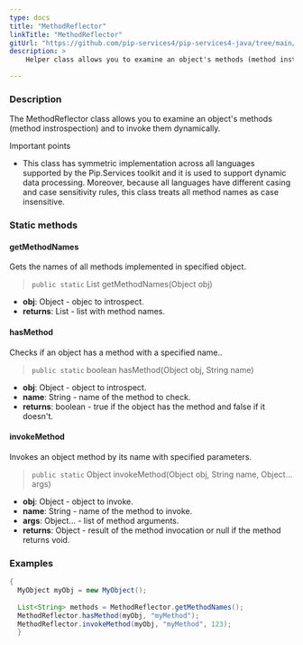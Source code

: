 ```yaml
---
type: docs
title: "MethodReflector"
linkTitle: "MethodReflector"
gitUrl: "https://github.com/pip-services4/pip-services4-java/tree/main/pip-services4-commons-java"
description: >
    Helper class allows you to examine an object's methods (method instrospection) and to invoke them dynamically.

---
```


### Description

The MethodReflector class allows you to examine an object's methods (method instrospection) and to invoke them dynamically.

Important points

- This class has symmetric implementation across all languages supported by the Pip.Services toolkit and it is used to support dynamic data processing. Moreover, because all languages have different casing and case sensitivity rules, this class treats all method names as case insensitive.

### Static methods

#### getMethodNames
Gets the names of all methods implemented in specified object.

> `public static` List<String> getMethodNames(Object obj)

- **obj**: Object - objec to introspect.
- **returns**: List<String> - list with method names.

#### hasMethod
Checks if an object has a method with a specified name..

> `public static` boolean hasMethod(Object obj, String name)

- **obj**: Object - object to introspect.
- **name**: String - name of the method to check.
- **returns**: boolean - true if the object has the method and false if it doesn't.

#### invokeMethod
Invokes an object method by its name with specified parameters.

> `public static` Object invokeMethod(Object obj, String name, Object... args)

- **obj**: Object - object to invoke.
- **name**: String - name of the method to invoke.
- **args**: Object... - list of method arguments.
- **returns**: Object - result of the method invocation or null if the method returns void.


### Examples

```java
{
  MyObject myObj = new MyObject();
 
  List<String> methods = MethodReflector.getMethodNames();
  MethodReflector.hasMethod(myObj, "myMethod");
  MethodReflector.invokeMethod(myObj, "myMethod", 123);
  }

```
